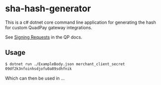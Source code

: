 # sha-hash-generator

This is a c# dotnet core command line application for generating the hash for custom QuadPay gateway integrations.

See [Signing Requests](https://docs.quadpay.com/docs/custom-integration-guide#signing-requests) in the QP docs.

## Usage

```sh
$ dotnet run ./ExampleBody.json merchant_client_secret
09df2k3nfoinhsdjofu0a89sdhfnik
```

Which can then be used in ...
